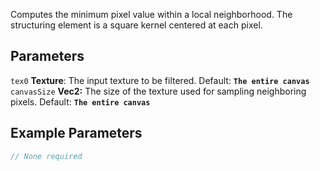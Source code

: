 Computes the minimum pixel value within a local neighborhood. The structuring element is a square kernel centered at each pixel.

## Parameters
`tex0` **Texture**: The input texture to be filtered. Default: **`The entire canvas`**
<br>
`canvasSize` **Vec2:** The size of the texture used for sampling neighboring pixels. Default: **`The entire canvas`**

## Example Parameters
```javascript hl_lines="1"
// None required
```